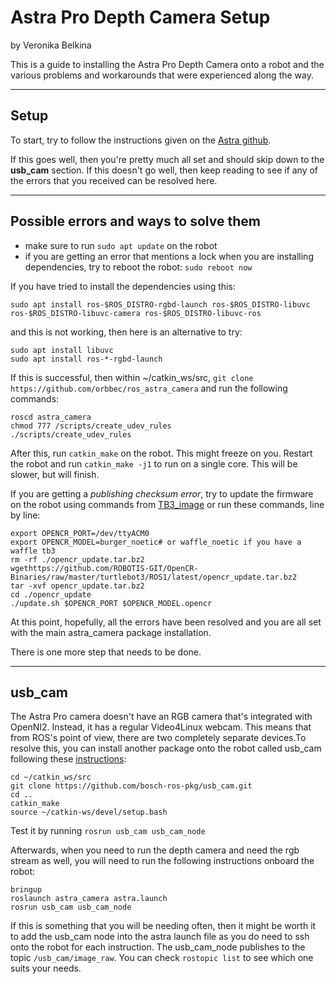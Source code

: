 # Astra Pro Depth Camera Setup
by Veronika Belkina

This is a guide to installing the Astra Pro Depth Camera onto a robot and the various problems and workarounds that were experienced along the way. 

---
## Setup
To start, try to follow the instructions given on the [Astra github].

If this goes well, then you're pretty much all set and should skip down to the **usb_cam** section.
If this doesn't go well, then keep reading to see if any of the errors that you received can be resolved here. 

---
## Possible errors and ways to solve them
- make sure to run ```sudo apt update``` on the robot 
- if you are getting an error that mentions a lock when you are installing dependencies, try to reboot the robot: ```sudo reboot now```

If you have tried to install the dependencies using this: 
```
sudo apt install ros-$ROS_DISTRO-rgbd-launch ros-$ROS_DISTRO-libuvc ros-$ROS_DISTRO-libuvc-camera ros-$ROS_DISTRO-libuvc-ros
```
and this is not working, then here is an alternative to try: 
```
sudo apt install libuvc
sudo apt install ros-*-rgbd-launch
```
If this is successful, then within ~/catkin_ws/src, ```git clone https://github.com/orbbec/ros_astra_camera``` and run the following commands: 

```
roscd astra_camera
chmod 777 /scripts/create_udev_rules
./scripts/create_udev_rules
```

After this, run ```catkin_make``` on the robot. This might freeze on you. Restart the robot and run ```catkin_make -j1``` to run on a single core. This will be slower, but will finish. 

If you are getting a *publishing checksum error*, try to update the firmware on the robot using commands from [TB3_image] or run these commands, line by line:
```
export OPENCR_PORT=/dev/ttyACM0
export OPENCR_MODEL=burger_noetic# or waffle_noetic if you have a waffle tb3
rm -rf ./opencr_update.tar.bz2
wgethttps://github.com/ROBOTIS-GIT/OpenCR-Binaries/raw/master/turtlebot3/ROS1/latest/opencr_update.tar.bz2
tar -xvf opencr_update.tar.bz2
cd ./opencr_update
./update.sh $OPENCR_PORT $OPENCR_MODEL.opencr
```

At this point, hopefully, all the errors have been resolved and you are all set with the main astra_camera package installation. 

There is one more step that needs to be done. 

---
## usb_cam
The Astra Pro camera doesn't have an RGB camera that's integrated with OpenNI2. Instead, it has a regular Video4Linux webcam. This means that from ROS's point of view, there are two completely separate devices.To resolve this, you can install another package onto the robot called usb_cam following these [instructions]:
```
cd ~/catkin_ws/src
git clone https://github.com/bosch-ros-pkg/usb_cam.git
cd ..
catkin_make
source ~/catkin-ws/devel/setup.bash
```

Test it by running ```rosrun usb_cam usb_cam_node``` 

Afterwards, when you need to run the depth camera and need the rgb stream as well, you will need to run the following instructions onboard the robot: 
```
bringup 
roslaunch astra_camera astra.launch
rosrun usb_cam usb_cam_node
```

If this is something that you will be needing often, then it might be worth it to add the usb_cam node into the astra launch file as you do need to ssh onto the robot for each instruction. The usb_cam_node publishes to the topic ```/usb_cam/image_raw```. You can check ```rostopic list``` to see which one suits your needs. 

[//]: # (These are reference links used in the body of this note and get stripped out when the markdown processor does its job. There is no need to format nicely because it shouldn't be seen. Thanks SO - http://stackoverflow.com/questions/4823468/store-comments-in-markdown-syntax)
   [TB3_image]: <https://github.com/campusrover/TB3_image> 
   [Astra github]: <https://github.com/orbbec/ros_astra_camera>
   [instructions]: <https://answers.ros.org/question/197651/how-to-install-a-driver-like-usb_cam/?answer=197656#post-id-197656>

   [PlDb]: <https://github.com/joemccann/dillinger/tree/master/plugins/dropbox/README.md>
   [PlGh]: <https://github.com/joemccann/dillinger/tree/master/plugins/github/README.md>
   [PlGd]: <https://github.com/joemccann/dillinger/tree/master/plugins/googledrive/README.md>
   [PlOd]: <https://github.com/joemccann/dillinger/tree/master/plugins/onedrive/README.md>
   [PlMe]: <https://github.com/joemccann/dillinger/tree/master/plugins/medium/README.md>
   [PlGa]: <https://github.com/RahulHP/dillinger/blob/master/plugins/googleanalytics/README.md>
